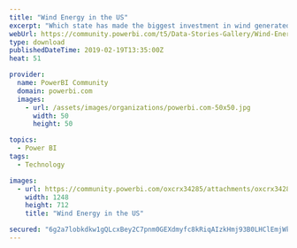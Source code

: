 ```yaml
---
title: "Wind Energy in the US"
excerpt: "Which state has made the biggest investment in wind generated electricity? Which state has the most expensive wind generated electricity? AWEA data"
webUrl: https://community.powerbi.com/t5/Data-Stories-Gallery/Wind-Energy-in-the-US/m-p/627233
type: download
publishedDateTime: 2019-02-19T13:35:00Z
heat: 51

provider:
  name: PowerBI Community
  domain: powerbi.com
  images:
    - url: /assets/images/organizations/powerbi.com-50x50.jpg
      width: 50
      height: 50

topics:
  - Power BI
tags:
  - Technology

images:
  - url: https://community.powerbi.com/oxcrx34285/attachments/oxcrx34285/DataStoriesGallery/2495/1/WIND.png
    width: 1248
    height: 712
    title: "Wind Energy in the US"

secured: "6g2a7lobkdkw1gQLcxBey2C7pnm0GEXdmyfc8kRiqAIzkHmj93B0LHClEmjWkgN8SZU/zVxBOSA0bnjGgZDUfOdfbx1L0MsH4lsvAbxvnIImjnhmdn4ICSLrbwfBOQG7PoDmxtdrVCTdFYIgGqY8W8vQYoVvpvsHLgte7BBBQQJOU2n4Lc5wRHAf5tcQpzXhkmK03JH8OW0DQ45fa1n0akT1zTGVplhY4sbPYpgcPtWBZw/4hQzzFkILZ426R9Hq7ECKIefvkvZu/ZgXASztYVh/iFeH/ySmr+ZvYzeC6uPTHXqcXwCNWEb24yzCaZWDIisjE9H/z484K3GEo6GRVYY00qgj8E5DBOLG8lD2wTtCpiDW4njYPsnxydvFjQ/M;q99dY9HPHmkoT54IeAiZiA=="
---
```


